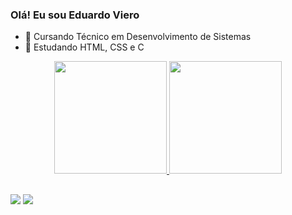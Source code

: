 ### Olá! Eu sou Eduardo Viero

- 🔭 Cursando Técnico em Desenvolvimento de Sistemas
- 🌱 Estudando HTML, CSS e C

<div align="center">
  <a href="https://github.com/vieroo">
  <img height="180em" src="https://github-readme-stats.vercel.app/api?username=vieroo&show_icons=true&theme=midnight-purple&include_all_commits=true&count_private=true"/>
  <img height="180em" src="https://github-readme-stats.vercel.app/api/top-langs/?username=vieroo&layout=compact&langs_count=7&theme=midnight-purple"/>
</div>
  
##
  
 <div>
    <a href="https://www.instagram.com/du.viero" target="_blank"><img src="https://img.shields.io/badge/-Instagram-%23E4405F?style=for-the-badge&logo=instagram&logoColor=white" target="_blank"></a>
    <a href="https://www.linkedin.com/in/eduardo-vidal-viero-39a934163/" target="_blank"><img src="https://img.shields.io/badge/-LinkedIn-%230077B5?style=for-the-badge&logo=linkedin&logoColor=white" target="_blank"></a>   
 </div>  
